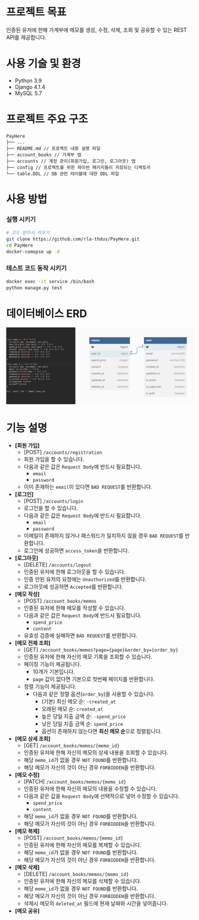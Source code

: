 # 프로젝트 목표
인증된 유저에 한해 가계부에 메모를 생성, 수정, 삭제, 조회 및 공유할 수 있는 REST API를 제공합니다.

# 사용 기술 및 환경
- Python 3.9
- Django 4.1.4
- MySQL 5.7

# 프로젝트 주요 구조
```text
PayHere
├── ...
├── README.md // 프로젝트 내용 설명 파일
├── account_books // 가계부 앱
├── accounts // 계정 관리(회원가입, 로그인, 로그아웃) 앱
├── config // 프로젝트를 위한 파이썬 패키지들이 저장되는 디렉토리
└── table.DDL // DB 관련 테이블에 대한 DDL 파일 
```

# 사용 방법
### 실행 시키기
```bash
# 코드 받아서 띄우기
git clone https://github.com/rla-thdus/PayHere.git
cd PayHere
docker-comopse up -d
```

### 테스트 코드 동작 시키기
```bash
docker exec -it service /bin/bash
python manage.py test
```

# 데이터베이스 ERD
![](./erd.png)

# 기능 설명
- **[회원 가입]**
  - [POST] `/accounts/registration`
  - 회원 가입을 할 수 있습니다.
  - 다음과 같은 값은 `Request Body`에 반드시 필요합니다.
    - `email`
    - `password`
  - 이미 존재하는 `email`이 있다면 `BAD REQUEST`를 반환합니다.
- **[로그인]**
  - [POST] `/accounts/login`
  - 로그인을 할 수 있습니다.
  - 다음과 같은 값은 `Request Body`에 반드시 필요합니다.
    - `email`
    - `password`
  - 이메일이 존재하지 않거나 패스워드가 일치하지 않을 경우 `BAD REQUEST`를 반환합니다.
  - 로그인에 성공하면 `access_token`을 반환합니다.
- **[로그아웃]**
  - [DELETE] `/accounts/logout`
  - 인증된 유저에 한해 로그아웃을 할 수 있습니다.
  - 인증 안된 유저의 요청에는 `Unauthorized`를 반환합니다.
  - 로그아웃에 성공하면 `Accepted`를 반환합니다.
- **[메모 작성]**
  - [POST] `/account_books/memos`
  - 인증된 유저에 한해 메모를 작성할 수 있습니다.
  - 다음과 같은 값은 `Request Body`에 반드시 필요합니다.
    - `spend_price`
    - `content`
  - 유효성 검증에 실패하면 `BAD REQUEST`를 반환합니다.
- **[메모 전체 조회]**
  - [GET] `/account_books/memos?page={page}&order_by={order_by}`
  - 인증된 유저에 한해 자신의 메모 기록을 조회할 수 있습니다.
  - 페이징 기능이 제공됩니다.
    - 10개가 기본입니다.
    - `page` 값이 없다면 기본으로 첫번째 페이지를 반환합니다.
  - 정렬 기능이 제공됩니다.
    - 다음과 같은 정렬 옵션(`order_by`)을 사용할 수 있습니다.
      - (기본) 최신 메모 순: `-created_at`
      - 오래된 메모 순: `created_at`
      - 높은 당일 지출 금액 순: `-spend_price`
      - 낮은 당일 지출 금액 순: `spend_price`
      - 옵션이 존재하지 않는다면 **최신 메모 순**으로 정렬됩니다.
- **[메모 상세 조회]**
  - [GET] `/account_books/memos/{memo_id}`
  - 인증된 유저에 한해 자신의 메모의 상세 내용을 조회할 수 있습니다.
  - 해당 `memo_id`가 없을 경우 `NOT FOUND`를 반환합니다.
  - 해당 메모가 자신의 것이 아닌 경우 `FORBIDDEN`을 반환합니다.
- **[메모 수정]**
  - [PATCH] `/account_books/memos/{memo_id}`
  - 인증된 유저에 한해 자신의 메모의 내용을 수정할 수 있습니다.
  - 다음과 같은 값을 `Request Body`에 선택적으로 넣어 수정할 수 있습니다.
    - `spend_price`
    - `content`
  - 해당 `memo_id`가 없을 경우 `NOT FOUND`를 반환합니다.
  - 해당 메모가 자신의 것이 아닌 경우 `FORBIDDEN`을 반환합니다.
- **[메모 복제]**
  - [POST] `/account_books/memos/{memo_id}`
  - 인증된 유저에 한해 자신의 메모를 복제할 수 있습니다.
  - 해당 `memo_id`가 없을 경우 `NOT FOUND`를 반환합니다.
  - 해당 메모가 자신의 것이 아닌 경우 `FORBIDDEN`을 반환합니다.
- **[메모 삭제]**
  - [DELETE] `/account_books/memos/{memo_id}`
  - 인증된 유저에 한해 자신의 메모를 삭제할 수 있습니다.
  - 해당 `memo_id`가 없을 경우 `NOT FOUND`를 반환합니다.
  - 해당 메모가 자신의 것이 아닌 경우 `FORBIDDEN`을 반환합니다.
  - 삭제시 메모의 `deleted_at` 필드에 현재 날짜와 시간을 넣어줍니다.
- **[메모 공유]**



